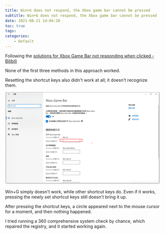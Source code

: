 ```yaml
---
title: Win+G does not respond, the Xbox game bar cannot be pressed
subtitle: Win+G does not respond, the Xbox game bar cannot be pressed
date: 2021-08-21 14:04:20
toc: true
tags: 
categories: 
    - Default
---
```


Following the [solutions for Xbox Game Bar not responding when clicked - Bilibili](https://www.bilibili.com/read/cv7305256/)

None of the first three methods in this approach worked.

Resetting the shortcut keys also didn't work at all; it doesn't recognize them.

![img](https://raw.githubusercontent.com/james-curtis/james-curtis.github.io/main/static/images/20210821140241237.png)

Win+G simply doesn't work, while other shortcut keys do. Even if it works, pressing the newly set shortcut keys still doesn't bring it up.

After pressing the shortcut keys, a circle appeared next to the mouse cursor for a moment, and then nothing happened.

I tried running a 360 comprehensive system check by chance, which repaired the registry, and it started working again.